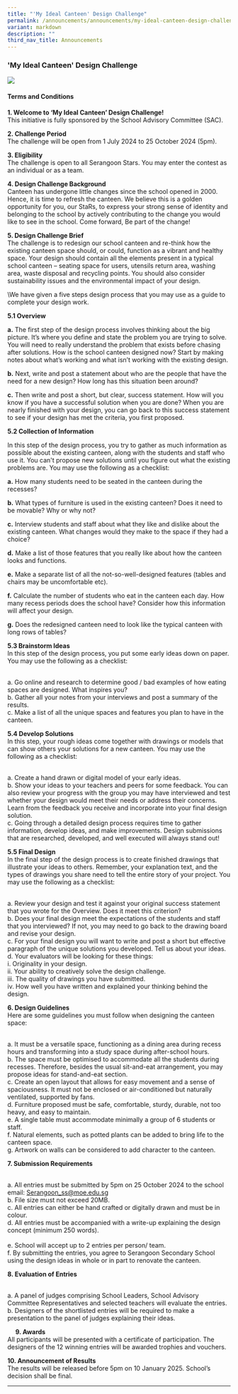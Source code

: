 ```yaml
---
title: "'My Ideal Canteen' Design Challenge"
permalink: /announcements/announcements/my-ideal-canteen-design-challenge/
variant: markdown
description: ""
third_nav_title: Announcements
---
```

### 'My Ideal Canteen' Design Challenge

![](/images/Announcements/Canteen_Design_Challenge_Poster_2024.png)

#### Terms and Conditions

**1. Welcome to ‘My Ideal Canteen’ Design Challenge!**
<br>This initiative is fully sponsored by the School Advisory Committee (SAC).

**2. Challenge Period**
<br>The challenge will be open from 1 July 2024 to 25 October 2024 (5pm).

**3. Eligibility**
<br>The challenge is open to all Serangoon Stars. You may enter the contest as an individual or as a team. 

**4. Design Challenge Background**
<br>Canteen has undergone little changes since the school opened in 2000. Hence, it is time to refresh the canteen. We believe this is a golden opportunity for you, our StaRs, to express your strong sense of identity and belonging to the school by actively contributing to the change you would like to see in the school. Come forward, Be part of the change!

**5. Design Challenge Brief**
<br>The challenge is to redesign our school canteen and re-think how the existing canteen space should, or could, function as a vibrant and healthy space. Your design should contain all the elements present in a typical school canteen – seating space for users, utensils return area, washing area, waste disposal and recycling points. You should also consider sustainability issues and the environmental impact of your design.

\We have given a five steps design process that you may use as a guide to complete your design work.

**5.1	Overview**

**a.** 	The first step of the design process involves thinking about the big picture.  It’s where you define and state the problem you are trying to solve. You will need to really understand the problem that exists before chasing after solutions.  How is the school canteen designed now?  Start by making notes about what’s working and what isn’t working with the existing design.

**b.** 	Next, write and post a statement about who are the people that have the need for a new design?  How long has this situation been around?

**c.** 	Then write and post a short, but clear, success statement.  How will you know if you have a successful solution when you are done?  When you are nearly finished with your design, you can go back to this success statement to see if your design has met the criteria, you first proposed.

**5.2	Collection of Information**

In this step of the design process, you try to gather as much information as possible about the existing canteen, along with the students and staff who use it.  You can't propose new solutions until you figure out what the existing problems are. You may use the following as a checklist:

**a.**	How many students need to be seated in the canteen during the recesses?

**b.**	What types of furniture is used in the existing canteen? Does it need to be movable? 	Why or why not?

**c.**	Interview students and staff about what they like and dislike about the existing canteen. What changes would they make to the space if they had a choice?

**d.**	Make a list of those features that you really like about how the canteen looks and functions.

**e.**	Make a separate list of all the not-so-well-designed features (tables and chairs may be uncomfortable etc).

**f.**	Calculate the number of students who eat in the canteen each day. How many recess periods does the school have? Consider how this information will affect your design.

**g.**	Does the redesigned canteen need to look like the typical canteen with long rows of tables? 

**5.3	Brainstorm Ideas**
<br>In this step of the design process, you put some early ideas down on paper. You may use the following as a checklist:

<br>a.	Go online and research to determine good / bad examples of how eating spaces are designed. What inspires you?
<br>b.	Gather all your notes from your interviews and post a summary of the results.
<br>c.	Make a list of all the unique spaces and features you plan to have in the canteen.

**5.4	Develop Solutions**
<br>In this step, your rough ideas come together with drawings or models that can show others your solutions for a new canteen. You may use the following as a checklist:

<br>a.	Create a hand drawn or digital model of your early ideas. 
<br>b.	Show your ideas to your teachers and peers for some feedback. You can also review your progress with the group you may have interviewed and test whether your design would meet their needs or address their concerns. Learn from the feedback you receive and incorporate into your final design solution.
<br>c.	Going through a detailed design process requires time to gather information, develop ideas, and make improvements. Design submissions that are researched, developed, and well executed will always stand out!

**5.5	 Final Design**
<br>In the final step of the design process is to create finished drawings that illustrate your ideas to others. Remember, your explanation text, and the types of drawings you share need to tell the entire story of your project. You may use the following as a checklist:

<br>a.	Review your design and test it against your original success statement that you wrote for the Overview. Does it meet this criterion?
<br>b.	Does your final design meet the expectations of the students and staff that you interviewed?  If not, you may need to go back to the drawing board and revise your design.
<br>c.	For your final design you will want to write and post a short but effective paragraph of the unique solutions you developed.  Tell us about your ideas.
<br>d.	Your evaluators will be looking for these things:
<br>i.	Originality in your design.
<br>ii.	Your ability to creatively solve the design challenge.
<br>iii.	The quality of drawings you have submitted.
<br>iv.	How well you have written and explained your thinking behind the design.

**6.	Design Guidelines**
<br>Here are some guidelines you must follow when designing the canteen space:

<br>a.	It must be a versatile space, functioning as a dining area during recess hours and transforming into a study space during after-school hours.
<br>b.	The space must be optimised to accommodate all the students during recesses. Therefore, besides the usual sit-and-eat arrangement, you may propose ideas for stand-and-eat section. 
<br>c.	Create an open layout that allows for easy movement and a sense of spaciousness. It must not be enclosed or air-conditioned but naturally ventilated, supported by fans. 
<br>d.	Furniture proposed must be safe, comfortable, sturdy, durable, not too heavy, and easy to maintain.
<br>e.	A single table must accommodate minimally a group of 6 students or staff.
<br>f.	Natural elements, such as potted plants can be added to bring life to the canteen space.
<br>g.	Artwork on walls can be considered to add character to the canteen.

**7.	Submission Requirements**

<br>a.	All entries must be submitted by 5pm on 25 October 2024 to the school email: Serangoon_ss@moe.edu.sg
<br>b.	File size must not exceed 20MB.
<br>c.	All entries can either be hand crafted or digitally drawn and must be in colour.
<br>d.	All entries must be accompanied with a write-up explaining the design concept (minimum 250 words).   
<br>e.	School will accept up to 2 entries per person/ team.
<br>f.	By submitting the entries, you agree to Serangoon Secondary School using the design ideas in whole or in part to renovate the canteen.

**8.	Evaluation of Entries**

<br>a.	A panel of judges comprising School Leaders, School Advisory Committee Representatives and selected teachers will evaluate the entries.
<br>b.	Designers of the shortlisted entries will be required to make a presentation to the panel of judges explaining their ideas. 

 
**9.	Awards**
<br>All participants will be presented with a certificate of participation. The designers of the 12 winning entries will be awarded trophies and vouchers.

**10.	Announcement of Results**
<br>The results will be released before 5pm on 10 January 2025. School’s decision shall be final.

<hr>